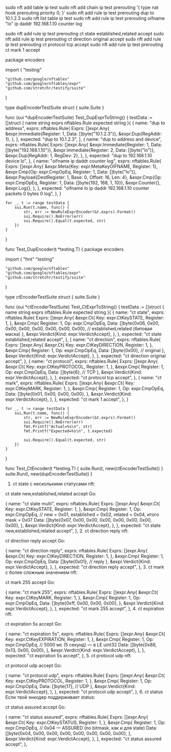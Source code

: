 sudo nft add table ip test
sudo nft add chain ip test prerouting '{ type nat hook prerouting priority 0; }'
sudo nft add rule ip test prerouting dup to 10.1.2.3
sudo nft list table ip test
sudo nft add rule ip test prerouting oifname "lo" ip daddr 192.168.1.10 counter log

sudo nft add rule ip test prerouting ct state established,related accept
sudo nft add rule ip test prerouting ct direction original accept
sudo nft add rule ip test prerouting ct protocol tcp accept
sudo nft add rule ip test prerouting ct mark 1 accept



package encoders

import (
	"testing"

	"github.com/google/nftables"
	"github.com/google/nftables/expr"
	"github.com/stretchr/testify/suite"
)

type dupEncoderTestSuite struct {
	suite.Suite
}

func (sui *dupEncoderTestSuite) Test_DupExprToString() {
	testData := []struct {
		name     string
		exprs    nftables.Rule
		expected string
	}{
		{
			name: "dup to address",
			exprs: nftables.Rule{
				Exprs: []expr.Any{
					&expr.Immediate{Register: 1, Data: []byte("10.1.2.3")},
					&expr.Dup{RegAddr: 1},
				},
			},
			expected: "dup to 10.1.2.3",
		},
		{
			name: "dup to address and device",
			exprs: nftables.Rule{
				Exprs: []expr.Any{
					&expr.Immediate{Register: 1, Data: []byte("192.168.1.10")},
					&expr.Immediate{Register: 2, Data: []byte("lo")},
					&expr.Dup{RegAddr: 1, RegDev: 2},
				},
			},
			expected: "dup to 192.168.1.10 device lo",
		},
		{
			name: "oifname ip daddr counter log",
			exprs: nftables.Rule{
				Exprs: []expr.Any{
					&expr.Meta{Key: expr.MetaKeyOIFNAME, Register: 1},
					&expr.Cmp{Op: expr.CmpOpEq, Register: 1, Data: []byte("lo")},
					&expr.Payload{DestRegister: 1, Base: 0, Offset: 16, Len: 4},
					&expr.Cmp{Op: expr.CmpOpEq, Register: 1, Data: []byte{192, 168, 1, 10}},
					&expr.Counter{},
					&expr.Log{},
				},
			},
			expected: "oifname lo ip daddr 192.168.1.10 counter packets 0 bytes 0 log",
		},
	}

	for _, t := range testData {
		sui.Run(t.name, func() {
			str, err := NewRuleExprEncoder(&t.exprs).Format()
			sui.Require().NoError(err)
			sui.Require().Equal(t.expected, str)
		})
	}
}

func Test_DupEncoder(t *testing.T) {
	package encoders

import (
	"fmt"
	"testing"

	"github.com/google/nftables"
	"github.com/google/nftables/expr"
	"github.com/stretchr/testify/suite"
)

type ctEncoderTestSuite struct {
	suite.Suite
}

func (sui *ctEncoderTestSuite) Test_CtExprToString() {
	testData := []struct {
		name     string
		exprs    nftables.Rule
		expected string
	}{
		{
			name: "ct state",
			exprs: nftables.Rule{
				Exprs: []expr.Any{
					&expr.Ct{
						Key:      expr.CtKeySTATE,
						Register: 1,
					},
					&expr.Cmp{
						Register: 1,
						Op:       expr.CmpOpEq,
						Data:     []byte{0x06, 0x00, 0x00, 0x00, 0x00, 0x00, 0x00, 0x00}, // established,related (битовая маска)
					},
					&expr.Verdict{Kind: expr.VerdictAccept},
				},
			},
			expected: "ct state established,related accept",
		},
		{
			name: "ct direction",
			exprs: nftables.Rule{
				Exprs: []expr.Any{
					&expr.Ct{
						Key:      expr.CtKeyDIRECTION,
						Register: 1,
					},
					&expr.Cmp{
						Register: 1,
						Op:       expr.CmpOpEq,
						Data:     []byte{0x00}, // original
					},
					&expr.Verdict{Kind: expr.VerdictAccept},
				},
			},
			expected: "ct direction original accept",
		},
		{
			name: "ct protocol",
			exprs: nftables.Rule{
				Exprs: []expr.Any{
					&expr.Ct{
						Key:      expr.CtKeyPROTOCOL,
						Register: 1,
					},
					&expr.Cmp{
						Register: 1,
						Op:       expr.CmpOpEq,
						Data:     []byte{6}, // TCP
					},
					&expr.Verdict{Kind: expr.VerdictAccept},
				},
			},
			expected: "ct protocol tcp accept",
		},
		{
			name: "ct mark",
			exprs: nftables.Rule{
				Exprs: []expr.Any{
					&expr.Ct{
						Key:      expr.CtKeyMARK,
						Register: 1,
					},
					&expr.Cmp{
						Register: 1,
						Op:       expr.CmpOpEq,
						Data:     []byte{0x01, 0x00, 0x00, 0x00},
					},
					&expr.Verdict{Kind: expr.VerdictAccept},
				},
			},
			expected: "ct mark 1 accept",
		},
	}

	for _, t := range testData {
		sui.Run(t.name, func() {
			str, err := NewRuleExprEncoder(&t.exprs).Format()
			sui.Require().NoError(err)
			fmt.Printf("Actual=%s\n", str)
			fmt.Printf("Expected=%s\n", t.expected)

			sui.Require().Equal(t.expected, str)
		})
	}
}

func Test_CtEncoder(t *testing.T) {
	suite.Run(t, new(ctEncoderTestSuite))
}
suite.Run(t, new(dupEncoderTestSuite))
}



1. ct state с несколькими статусами
nft:


ct state new,established,related accept
Go:


{
	name: "ct state multi",
	exprs: nftables.Rule{
		Exprs: []expr.Any{
			&expr.Ct{
				Key:      expr.CtKeySTATE,
				Register: 1,
			},
			&expr.Cmp{
				Register: 1,
				Op:       expr.CmpOpEq,
				// new = 0x01, established = 0x02, related = 0x04, итого mask = 0x07
				Data:     []byte{0x07, 0x00, 0x00, 0x00, 0x00, 0x00, 0x00, 0x00},
			},
			&expr.Verdict{Kind: expr.VerdictAccept},
		},
	},
	expected: "ct state new,established,related accept",
},
2. ct direction reply
nft:


ct direction reply accept
Go:


{
	name: "ct direction reply",
	exprs: nftables.Rule{
		Exprs: []expr.Any{
			&expr.Ct{
				Key:      expr.CtKeyDIRECTION,
				Register: 1,
			},
			&expr.Cmp{
				Register: 1,
				Op:       expr.CmpOpEq,
				Data:     []byte{0x01}, // reply
			},
			&expr.Verdict{Kind: expr.VerdictAccept},
		},
	},
	expected: "ct direction reply accept",
},
3. ct mark с более сложным значением
nft:


ct mark 255 accept
Go:


{
	name: "ct mark 255",
	exprs: nftables.Rule{
		Exprs: []expr.Any{
			&expr.Ct{
				Key:      expr.CtKeyMARK,
				Register: 1,
			},
			&expr.Cmp{
				Register: 1,
				Op:       expr.CmpOpEq,
				Data:     []byte{0xff, 0x00, 0x00, 0x00},
			},
			&expr.Verdict{Kind: expr.VerdictAccept},
		},
	},
	expected: "ct mark 255 accept",
},
4. ct expiration
nft:


ct expiration 5s accept
Go:


{
	name: "ct expiration 5s",
	exprs: nftables.Rule{
		Exprs: []expr.Any{
			&expr.Ct{
				Key:      expr.CtKeyEXPIRATION,
				Register: 1,
			},
			&expr.Cmp{
				Register: 1,
				Op:       expr.CmpOpEq,
				// 5000 мс (5 секунд) — в LE uint32
				Data:     []byte{0x88, 0x13, 0x00, 0x00},
			},
			&expr.Verdict{Kind: expr.VerdictAccept},
		},
	},
	expected: "ct expiration 5s accept",
},
5. ct protocol udp
nft:


ct protocol udp accept
Go:


{
	name: "ct protocol udp",
	exprs: nftables.Rule{
		Exprs: []expr.Any{
			&expr.Ct{
				Key:      expr.CtKeyPROTOCOL,
				Register: 1,
			},
			&expr.Cmp{
				Register: 1,
				Op:       expr.CmpOpEq,
				Data:     []byte{17}, // UDP
			},
			&expr.Verdict{Kind: expr.VerdictAccept},
		},
	},
	expected: "ct protocol udp accept",
},
6. ct status
Если твой энкодер поддерживает status:


ct status assured accept
Go:


{
	name: "ct status assured",
	exprs: nftables.Rule{
		Exprs: []expr.Any{
			&expr.Ct{
				Key:      expr.CtKeySTATUS,
				Register: 1,
			},
			&expr.Cmp{
				Register: 1,
				Op:       expr.CmpOpEq,
				// 0x04 — ASSURED (по bitmask, как и для state)
				Data:     []byte{0x04, 0x00, 0x00, 0x00, 0x00, 0x00, 0x00, 0x00},
			},
			&expr.Verdict{Kind: expr.VerdictAccept},
		},
	},
	expected: "ct status assured accept",
},






